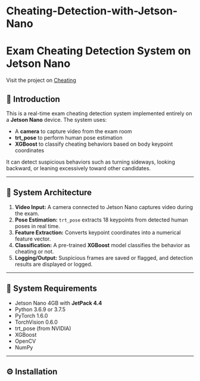 # Cheating-Detection-with-Jetson-Nano

# Exam Cheating Detection System on Jetson Nano
Visit the project on [Cheating]([https://github.com/yourusername/cheating-detection-nano](https://drive.google.com/file/d/1X7EtB3rxlj68vcwP_OnPwhwmUAUtWurq/view?usp=sharing))

## 📌 Introduction

This is a real-time exam cheating detection system implemented entirely on a **Jetson Nano** device. The system uses:

- A **camera** to capture video from the exam room
- **trt_pose** to perform human pose estimation
- **XGBoost** to classify cheating behaviors based on body keypoint coordinates

It can detect suspicious behaviors such as turning sideways, looking backward, or leaning excessively toward other candidates.

---

## 🧱 System Architecture

1. **Video Input:** A camera connected to Jetson Nano captures video during the exam.
2. **Pose Estimation:** `trt_pose` extracts 18 keypoints from detected human poses in real time.
3. **Feature Extraction:** Converts keypoint coordinates into a numerical feature vector.
4. **Classification:** A pre-trained **XGBoost** model classifies the behavior as cheating or not.
5. **Logging/Output:** Suspicious frames are saved or flagged, and detection results are displayed or logged.

---

## 🧰 System Requirements

- Jetson Nano 4GB with **JetPack 4.4**
- Python 3.6.9 or 3.7.5
- PyTorch 1.6.0
- TorchVision 0.6.0
- trt_pose (from NVIDIA)
- XGBoost
- OpenCV
- NumPy

---

## ⚙️ Installation

